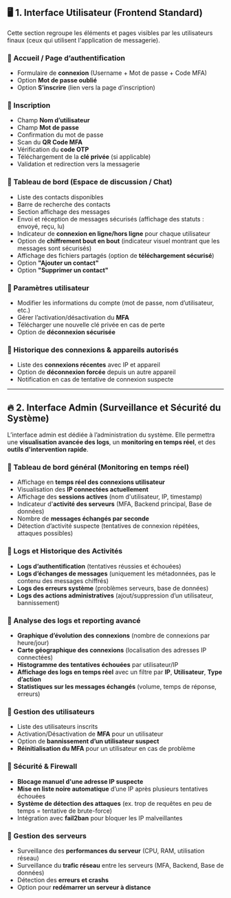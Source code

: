 ## 🖥 **1. Interface Utilisateur (Frontend Standard)**  
Cette section regroupe les éléments et pages visibles par les utilisateurs finaux (ceux qui utilisent l'application de messagerie).  

### **🔹 Accueil / Page d’authentification**  
- Formulaire de **connexion** (Username + Mot de passe + Code MFA)  
- Option **Mot de passe oublié**  
- Option **S’inscrire** (lien vers la page d’inscription)  

### **🔹 Inscription**  
- Champ **Nom d’utilisateur**  
- Champ **Mot de passe**  
- Confirmation du mot de passe  
- Scan du **QR Code MFA**  
- Vérification du **code OTP**  
- Téléchargement de la **clé privée** (si applicable)  
- Validation et redirection vers la messagerie  

### **🔹 Tableau de bord (Espace de discussion / Chat)**  
- Liste des contacts disponibles  
- Barre de recherche des contacts  
- Section affichage des messages  
- Envoi et réception de messages sécurisés (affichage des statuts : envoyé, reçu, lu)  
- Indicateur de **connexion en ligne/hors ligne** pour chaque utilisateur  
- Option de **chiffrement bout en bout** (indicateur visuel montrant que les messages sont sécurisés)  
- Affichage des fichiers partagés (option de **téléchargement sécurisé**)  
- Option **"Ajouter un contact"**  
- Option **"Supprimer un contact"**  

### **🔹 Paramètres utilisateur**  
- Modifier les informations du compte (mot de passe, nom d’utilisateur, etc.)  
- Gérer l’activation/désactivation du **MFA**  
- Télécharger une nouvelle clé privée en cas de perte  
- Option de **déconnexion sécurisée**  

### **🔹 Historique des connexions & appareils autorisés**  
- Liste des **connexions récentes** avec IP et appareil  
- Option de **déconnexion forcée** depuis un autre appareil  
- Notification en cas de tentative de connexion suspecte  

---

## 🔥 **2. Interface Admin (Surveillance et Sécurité du Système)**  
L’interface admin est dédiée à l’administration du système. Elle permettra une **visualisation avancée des logs**, un **monitoring en temps réel**, et des **outils d'intervention rapide**.

### **🔹 Tableau de bord général (Monitoring en temps réel)**  
- Affichage en **temps réel des connexions utilisateur**  
- Visualisation des **IP connectées actuellement**  
- Affichage des **sessions actives** (nom d'utilisateur, IP, timestamp)  
- Indicateur d'**activité des serveurs** (MFA, Backend principal, Base de données)  
- Nombre de **messages échangés par seconde**  
- Détection d’activité suspecte (tentatives de connexion répétées, attaques possibles)  

### **🔹 Logs et Historique des Activités**  
- **Logs d’authentification** (tentatives réussies et échouées)  
- **Logs d’échanges de messages** (uniquement les métadonnées, pas le contenu des messages chiffrés)  
- **Logs des erreurs système** (problèmes serveurs, base de données)  
- **Logs des actions administratives** (ajout/suppression d’un utilisateur, bannissement)  

### **🔹 Analyse des logs et reporting avancé**  
- **Graphique d’évolution des connexions** (nombre de connexions par heure/jour)  
- **Carte géographique des connexions** (localisation des adresses IP connectées)  
- **Histogramme des tentatives échouées** par utilisateur/IP  
- **Affichage des logs en temps réel** avec un filtre par **IP**, **Utilisateur**, **Type d’action**  
- **Statistiques sur les messages échangés** (volume, temps de réponse, erreurs)  

### **🔹 Gestion des utilisateurs**  
- Liste des utilisateurs inscrits  
- Activation/Désactivation de **MFA** pour un utilisateur  
- Option de **bannissement d’un utilisateur suspect**  
- **Réinitialisation du MFA** pour un utilisateur en cas de problème  

### **🔹 Sécurité & Firewall**  
- **Blocage manuel d'une adresse IP suspecte**  
- **Mise en liste noire automatique** d’une IP après plusieurs tentatives échouées  
- **Système de détection des attaques** (ex. trop de requêtes en peu de temps = tentative de brute-force)  
- Intégration avec **fail2ban** pour bloquer les IP malveillantes  

### **🔹 Gestion des serveurs**  
- Surveillance des **performances du serveur** (CPU, RAM, utilisation réseau)  
- Surveillance du **trafic réseau** entre les serveurs (MFA, Backend, Base de données)  
- Détection des **erreurs et crashs**  
- Option pour **redémarrer un serveur à distance**  

